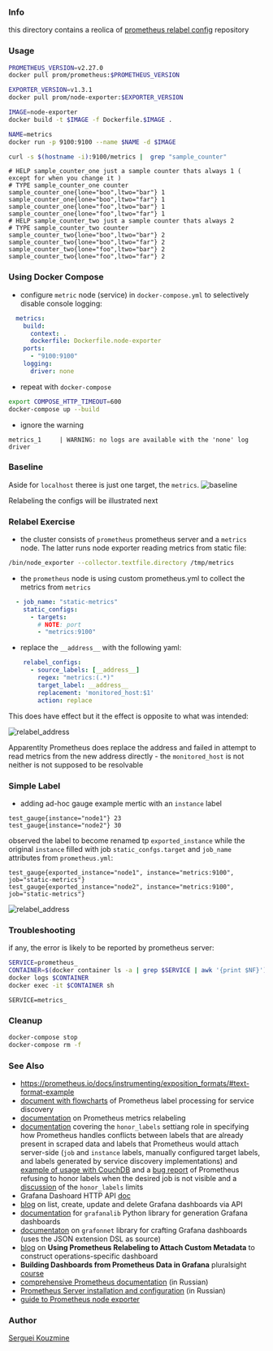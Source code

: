 ### Info
this directory contains a reolica of
[prometheus relabel config](https://github.com/mrWinston/relabel-config-playground) repository
### Usage

```sh
PROMETHEUS_VERSION=v2.27.0
docker pull prom/prometheus:$PROMETHEUS_VERSION
```	
```sh
EXPORTER_VERSION=v1.3.1
docker pull prom/node-exporter:$EXPORTER_VERSION
```	
```sh
IMAGE=node-exporter
docker build -t $IMAGE -f Dockerfile.$IMAGE .
```
```sh
NAME=metrics
docker run -p 9100:9100 --name $NAME -d $IMAGE
```

```sh
curl -s $(hostname -i):9100/metrics |  grep "sample_counter"
```	
```text
# HELP sample_counter_one just a sample counter thats always 1 ( except for when you change it )
# TYPE sample_counter_one counter
sample_counter_one{lone="boo",ltwo="bar"} 1
sample_counter_one{lone="boo",ltwo="far"} 1
sample_counter_one{lone="foo",ltwo="bar"} 1
sample_counter_one{lone="foo",ltwo="far"} 1
# HELP sample_counter_two just a sample counter thats always 2
# TYPE sample_counter_two counter
sample_counter_two{lone="boo",ltwo="bar"} 2
sample_counter_two{lone="boo",ltwo="far"} 2
sample_counter_two{lone="foo",ltwo="bar"} 2
sample_counter_two{lone="foo",ltwo="far"} 2
```
### Using Docker Compose

* configure `metric` node (service) in `docker-compose.yml` to selectively disable console logging:
```yaml
  metrics:
    build:
      context: .
      dockerfile: Dockerfile.node-exporter
    ports: 
      - "9100:9100"
    logging:
      driver: none
```
* repeat with `docker-compose`
```sh
export COMPOSE_HTTP_TIMEOUT=600
docker-compose up --build
```
* ignore the warning

```text
metrics_1     | WARNING: no logs are available with the 'none' log driver
```
### Baseline

Aside for `localhost` theree is just one target, the `metrics`.
![baseline](https://github.com/sergueik/springboot_study/blob/master/basic-prometheus-relabel-config/screenshots/capture-baseline.png) 

Relabeling the configs will be illustrated next
### Relabel Exercise

* the cluster consists of `prometheus`  prometheus server and a `metrics` node. The latter runs node exporter reading metrics from static file:
```sh
/bin/node_exporter --collector.textfile.directory /tmp/metrics
```
* the `prometheus` node is using custom  prometheus.yml to collect the metrics from `metrics`
```YAML
  - job_name: "static-metrics"
    static_configs:
      - targets:
        # NOTE: port
        - "metrics:9100"
```
* replace the `__address__` with the following yaml:
```YAML
    relabel_configs:
      - source_labels: [__address__]
        regex: "metrics:(.*)"
        target_label: __address__
        replacement: 'monitored_host:$1'
        action: replace
```
This does have effect but it the effect is opposite to what was intended:

![relabel_address](https://github.com/sergueik/springboot_study/blob/master/basic-prometheus-relabel-config/screenshots/capture-relabel_address.png) 

Apparentlty Prometheus does replace the address and failed in attempt to read metrics from the new address directly - the `monitored_host` is not neither is not supposed to be resolvable
### Simple Label
* adding ad-hoc gauge example mertic with an `instance` label

```text
test_gauge{instance="node1"} 23
test_gauge{instance="node2"} 30
```
observed the label to become renamed  tp `exported_instance` while the original `instance` filled with job `static_confgs.target` and `job_name` attributes from `prometheus.yml`:

```text
test_gauge{exported_instance="node1", instance="metrics:9100", job="static-metrics"}
test_gauge{exported_instance="node2", instance="metrics:9100", job="static-metrics"}

```

![relabel_address](https://github.com/sergueik/springboot_study/blob/master/basic-prometheus-relabel-config/screenshots/capture_gauges.png) 
### Troubleshooting 

if any, the error  is likely to be reported by prometheus server:
```sh
SERVICE=prometheus_
CONTAINER=$(docker container ls -a | grep $SERVICE | awk '{print $NF}')
docker logs $CONTAINER
docker exec -it $CONTAINER sh
```
```
SERVICE=metrics_
```
### Cleanup
```sh
docker-compose stop
docker-compose rm -f
```
### See Also

  * https://prometheus.io/docs/instrumenting/exposition_formats/#text-format-example
  * [document with flowcharts](https://www.robustperception.io/life-of-a-label) of Prometheus label processing for service discovery
  * [documentation](https://grafana.com/docs/grafana-cloud/metrics-control-usage/control-prometheus-metrics-usage/usage-reduction/?plcmt=footer) on Prometheus metrics relabeling
  * [documentation](https://prometheus.io/docs/prometheus/latest/configuration/configuration/) covering the `honor_labels` settiang role in specifying how Prometheus handles conflicts between labels that are already present in scraped data and labels that Prometheus would attach server-side (`job` and `instance` labels, manually configured target labels, and labels generated by service discovery implementations) and [example of usage with CouchDB](https://developer.couchbase.com/tutorial-configure-prometheus?learningPath=learn/couchbase-prometheus-integration-guide) and a [bug report](https://github.com/open-telemetry/opentelemetry-collector-contrib/issues/5757) of Prometheus refusing to honor labels when the desired job is not visible and a [discussion](https://stackoverflow.com/questions/57273483/prometheus-honor-labels-how-to-make-it-apply-to-the-internal-metrics-like-sc) of the `honor_labels` limits
  * Grafana Dashoard HTTP API [doc](https://grafana.com/docs/grafana/latest/http_api/dashboard/) 
  * [blog](https://avleonov.com/2020/06/10/how-to-list-create-update-and-delete-grafana-dashboards-via-api/) on list, create, update and delete Grafana dashboards via API
  * [documentation](https://grafanalib.readthedocs.io/en/stable/getting-started.html) for `grafanalib` Python library for generation Grafana dashboards
  * [documentaton](https://grafana.github.io/grafonnet-lib/) on `grafonnet` library for crafting Grafana dashboards (uses the JSON extension DSL as source)
  * [blog](https://brendonmatheson.com/2021/04/03/using-prometheus-relabeling-to-attach-custom-metadata.html) on __Using Prometheus Relabeling to Attach Custom Metadata__ to construct operations-specific dashboard
  * __Building Dashboards from Prometheus Data in Grafana__ pluralsight [course](https://app.pluralsight.com/library/courses/prometheus-grafana-building-dashboards-data/table-of-contents)
  * [comprehensive Prometheus documentation](https://habr.com/ru/company/southbridge/blog/455290/) (in Russian)
  * [Prometheus Server installation and configuration](https://hamsterden.ru/prometheus/) (in Russian)
  * [guide to Prometheus node exporter](https://www.opsramp.com/prometheus-monitoring/prometheus-node-exporter/)


### Author
[Serguei Kouzmine](kouzmine_serguei@yahoo.com)
